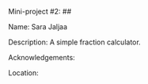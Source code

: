 Mini-project #2: ##

Name: Sara Jaljaa

Description: A simple fraction calculator.

Acknowledgements: 

Location: 